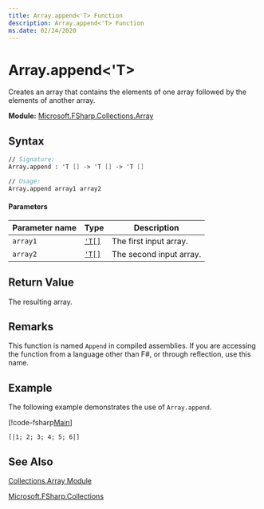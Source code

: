 ```yaml
---
title: Array.append<'T> Function
description: Array.append<'T> Function
ms.date: 02/24/2020
---
```


# Array.append<'T>

Creates an array that contains the elements of one array followed by the elements of another array.

**Module:** [Microsoft.FSharp.Collections.Array](index.md)

## Syntax

```fsharp
// Signature:
Array.append : 'T [] -> 'T [] -> 'T []

// Usage:
Array.append array1 array2
```

#### Parameters

|Parameter name|Type|Description|
|-------------|----|-----------|
| `array1`|[`'T[]`](../core.['t]-type-1d-[fsharp].md)|The first input array.|
| `array2`|[`'T[]`](../core.['t]-type-1d-[fsharp].md)|The second input array.|

## Return Value

The resulting array.

## Remarks
This function is named `Append` in compiled assemblies. If you are accessing the function from a language other than F#, or through reflection, use this name.

## Example

The following example demonstrates the use of `Array.append`.

[!code-fsharp[Main](~/samples/snippets/fsharp/arrays/snippet13.fs)]

```
[|1; 2; 3; 4; 5; 6|]
```

## See Also
[Collections.Array Module](index.md)

[Microsoft.FSharp.Collections](../microsoft.fsharp.collections-namespace-[fsharp].md)
